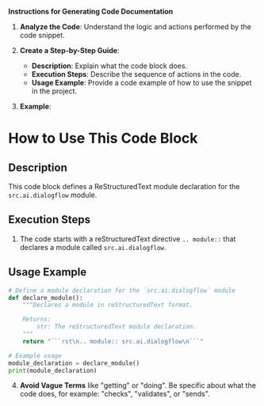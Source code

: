 **Instructions for Generating Code Documentation**

1. **Analyze the Code**: Understand the logic and actions performed by the code snippet.

2. **Create a Step-by-Step Guide**:
    - **Description**: Explain what the code block does.
    - **Execution Steps**: Describe the sequence of actions in the code.
    - **Usage Example**: Provide a code example of how to use the snippet in the project.

3. **Example**:

How to Use This Code Block
=========================================================================================

Description
-------------------------
This code block defines a ReStructuredText module declaration for the `src.ai.dialogflow` module.

Execution Steps
-------------------------
1.  The code starts with a reStructuredText directive `.. module::` that declares a module called `src.ai.dialogflow`.

Usage Example
-------------------------

```python
# Define a module declaration for the `src.ai.dialogflow` module
def declare_module():
    """Declares a module in reStructuredText format.

    Returns:
        str: The reStructuredText module declaration.
    """
    return "```rst\n.. module:: src.ai.dialogflow\n```"

# Example usage
module_declaration = declare_module()
print(module_declaration)
```

4. **Avoid Vague Terms** like "getting" or "doing". Be specific about what the code does, for example: "checks", "validates", or "sends".